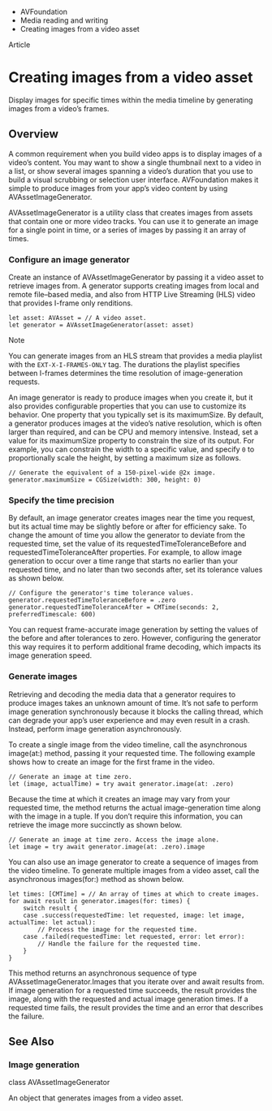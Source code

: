 

- AVFoundation
- Media reading and writing
-  Creating images from a video asset 

Article

# Creating images from a video asset

Display images for specific times within the media timeline by generating images from a video’s frames.

## Overview

A common requirement when you build video apps is to display images of a video’s content. You may want to show a single thumbnail next to a video in a list, or show several images spanning a video’s duration that you use to build a visual scrubbing or selection user interface. AVFoundation makes it simple to produce images from your app’s video content by using AVAssetImageGenerator.

AVAssetImageGenerator is a utility class that creates images from assets that contain one or more video tracks. You can use it to generate an image for a single point in time, or a series of images by passing it an array of times.

### Configure an image generator

Create an instance of AVAssetImageGenerator by passing it a video asset to retrieve images from. A generator supports creating images from local and remote file–based media, and also from HTTP Live Streaming (HLS) video that provides I-frame only renditions.

```
let asset: AVAsset = // A video asset.
let generator = AVAssetImageGenerator(asset: asset)
```

Note

You can generate images from an HLS stream that provides a media playlist with the `EXT-X-I-FRAMES-ONLY` tag. The durations the playlist specifies between I-frames determines the time resolution of image-generation requests.

An image generator is ready to produce images when you create it, but it also provides configurable properties that you can use to customize its behavior. One property that you typically set is its maximumSize. By default, a generator produces images at the video’s native resolution, which is often larger than required, and can be CPU and memory intensive. Instead, set a value for its maximumSize property to constrain the size of its output. For example, you can constrain the width to a specific value, and specify `0` to proportionally scale the height, by setting a maximum size as follows.

```
// Generate the equivalent of a 150-pixel-wide @2x image.
generator.maximumSize = CGSize(width: 300, height: 0)
```

### Specify the time precision

By default, an image generator creates images near the time you request, but its actual time may be slightly before or after for efficiency sake. To change the amount of time you allow the generator to deviate from the requested time, set the value of its requestedTimeToleranceBefore and requestedTimeToleranceAfter properties. For example, to allow image generation to occur over a time range that starts no earlier than your requested time, and no later than two seconds after, set its tolerance values as shown below.

```
// Configure the generator's time tolerance values.
generator.requestedTimeToleranceBefore = .zero
generator.requestedTimeToleranceAfter = CMTime(seconds: 2, preferredTimescale: 600)
```

You can request frame-accurate image generation by setting the values of the before and after tolerances to zero. However, configuring the generator this way requires it to perform additional frame decoding, which impacts its image generation speed.

### Generate images

Retrieving and decoding the media data that a generator requires to produce images takes an unknown amount of time. It’s not safe to perform image generation synchronously because it blocks the calling thread, which can degrade your app’s user experience and may even result in a crash. Instead, perform image generation asynchronously.

To create a single image from the video timeline, call the asynchronous image(at:) method, passing it your requested time. The following example shows how to create an image for the first frame in the video.

```
// Generate an image at time zero.
let (image, actualTime) = try await generator.image(at: .zero)
```

Because the time at which it creates an image may vary from your requested time, the method returns the actual image-generation time along with the image in a tuple. If you don’t require this information, you can retrieve the image more succinctly as shown below.

```
// Generate an image at time zero. Access the image alone.
let image = try await generator.image(at: .zero).image
```

You can also use an image generator to create a sequence of images from the video timeline. To generate multiple images from a video asset, call the asynchronous images(for:) method as shown below.

```
let times: [CMTime] = // An array of times at which to create images.
for await result in generator.images(for: times) {
    switch result {
    case .success(requestedTime: let requested, image: let image, actualTime: let actual):
        // Process the image for the requested time.
    case .failed(requestedTime: let requested, error: let error):
        // Handle the failure for the requested time.
    }
}
```

This method returns an asynchronous sequence of type AVAssetImageGenerator.Images that you iterate over and await results from. If image generation for a requested time succeeds, the result provides the image, along with the requested and actual image generation times. If a requested time fails, the result provides the time and an error that describes the failure.

## See Also

### Image generation

class AVAssetImageGenerator

An object that generates images from a video asset.

